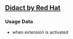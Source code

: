 ## [Didact by Red Hat](https://github.com/redhat-developer/vscode-didact)

### Usage Data

* when extension is activated
